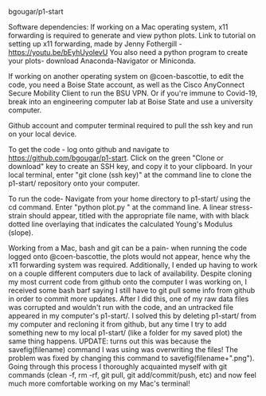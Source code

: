 bgougar/p1-start

Software dependencies:
If working on a Mac operating system, x11 forwarding is required to generate and view python plots. 
Link to tutorial on setting up x11 forwarding, made by Jenny Fothergill - https://youtu.be/bEyhUyolevU
You also need a python program to create your plots- download Anaconda-Navigator or Miniconda.

If working on another operating system on @coen-bascottie, to edit the code, you need a Boise State account, as well as the Cisco AnyConnect Secure Mobility Client to run the BSU VPN. Or if you're immune to Covid-19, break into an engineering computer lab at Boise State and use a university computer.

Github account and computer terminal required to pull the ssh key and run on your local device. 

To get the code - 
log onto github and navigate to https://github.com/bgougar/p1-start. Click on the green "Clone or download" key to create an SSH key, and copy it to your clipboard. In your local terminal, enter "git clone (ssh key)" at the command line to clone the p1-start/ repository onto your computer. 

To run the code- 
Navigate from your home directory to p1-start/ using the cd command. Enter "python plot.py <filename>" at the command line. A linear stress-strain should appear, titled with the appropriate file name, with with black dotted line overlaying that indicates the calculated Young's Modulus (slope). 

Working from a Mac, bash and git can be a pain- when running the code logged onto @coen-bascottie, the plots would not appear, hence why the x11 forwarding system was required. Additionally, I ended up having to work on a couple different computers due to lack of availability. Despite cloning my most current code from github onto the computer I was working on, I received some bash barf saying I still have to git pull some info from github in order to commit more updates. After I did this, one of my raw data files was corrupted and wouldn't run with the code, and an untracked file appeared in my computer's p1-start/. I solved this by deleting p1-start/ from my computer and recloning it from github, but any time I try to add something new to my local p1-start/ (like a folder for my saved plot) the same thing happens. UPDATE: turns out this was because the savefig(filename) command I was using was overwriting the files! The problem was fixed by changing this command to savefig(filename+".png"). Going through this process I thoroughly acquainted myself with git commands (clean -f, rm -rf, git pull, git add/commit/push, etc) and now feel much more comfortable working on my Mac's terminal! 


